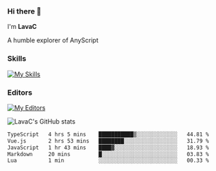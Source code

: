 ### Hi there 👋
I'm **LavaC**

A humble explorer of AnyScript

### Skills
[![My Skills](https://skillicons.dev/icons?i=js,ts,vue,nodejs,nuxtjs,astro,solidjs,tailwind)](https://skillicons.dev)

### Editors
[![My Editors](https://skillicons.dev/icons?i=neovim,vscode)](https://skillicons.dev)

![LavaC's GitHub stats](https://github-readme-stats.vercel.app/api?username=LavaCxx&show_icons=true&theme=synthwave)

<!--START_SECTION:waka-->

```txt
TypeScript   4 hrs 5 mins    ███████████▒░░░░░░░░░░░░░   44.81 %
Vue.js       2 hrs 53 mins   ████████░░░░░░░░░░░░░░░░░   31.79 %
JavaScript   1 hr 43 mins    ████▓░░░░░░░░░░░░░░░░░░░░   18.93 %
Markdown     20 mins         █░░░░░░░░░░░░░░░░░░░░░░░░   03.83 %
Lua          1 min           ░░░░░░░░░░░░░░░░░░░░░░░░░   00.33 %
```

<!--END_SECTION:waka-->
